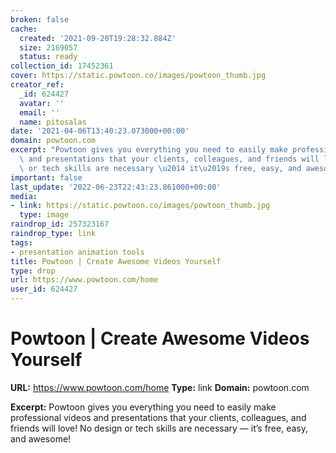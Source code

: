 ```yaml
---
broken: false
cache:
  created: '2021-09-20T19:28:32.884Z'
  size: 2169057
  status: ready
collection_id: 17452361
cover: https://static.powtoon.co/images/powtoon_thumb.jpg
creator_ref:
  _id: 624427
  avatar: ''
  email: ''
  name: pitosalas
date: '2021-04-06T13:40:23.073000+00:00'
domain: powtoon.com
excerpt: "Powtoon gives you everything you need to easily make professional videos\
  \ and presentations that your clients, colleagues, and friends will love! No design\
  \ or tech skills are necessary \u2014 it\u2019s free, easy, and awesome!"
important: false
last_update: '2022-06-23T22:43:23.861000+00:00'
media:
- link: https://static.powtoon.co/images/powtoon_thumb.jpg
  type: image
raindrop_id: 257323167
raindrop_type: link
tags:
- presentation animation tools
title: Powtoon | Create Awesome Videos Yourself
type: drop
url: https://www.powtoon.com/home
user_id: 624427
---
```


# Powtoon | Create Awesome Videos Yourself

**URL:** https://www.powtoon.com/home
**Type:** link
**Domain:** powtoon.com

**Excerpt:** Powtoon gives you everything you need to easily make professional videos and presentations that your clients, colleagues, and friends will love! No design or tech skills are necessary — it’s free, easy, and awesome!
